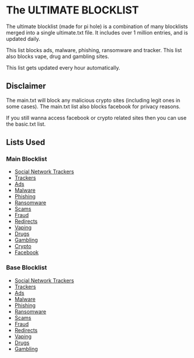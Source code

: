 # The ULTIMATE BLOCKLIST

The ultimate blocklist (made for pi hole) is a combination of many blocklists merged into a single ultimate.txt file.
It includes over 1 million entries, and is updated daily.

This list blocks ads, malware, phishing, ransomware and tracker.
This list also blocks vape, drug and gambling sites.

This list gets updated every hour automatically.

## Disclaimer

The main.txt will block any malicious crypto sites (including legit ones in some cases).
The main.txt list also blocks facebook for privacy reasons.

If you still wanna access facebook or crypto related sites then you can use the basic.txt list.

## Lists Used

### Main Blocklist

-   [Social Network Trackers](https://github.com/d43m0nhLInt3r/socialblocklists/raw/master/Tracking/trackingblocklist.txt)
-   [Trackers](https://blocklistproject.github.io/Lists/tracking.txt)
-   [Ads](https://blocklistproject.github.io/Lists/ads.txt)
-   [Malware](https://blocklistproject.github.io/Lists/malware.txt)
-   [Phishing](https://blocklistproject.github.io/Lists/phishing.txt)
-   [Ransomware](https://blocklistproject.github.io/Lists/ransomware.txt)
-   [Scams](https://blocklistproject.github.io/Lists/scam.txt)
-   [Fraud](https://blocklistproject.github.io/Lists/fraud.txt)
-   [Redirects](https://blocklistproject.github.io/Lists/redirect.txt)
-   [Vaping](https://blocklistproject.github.io/Lists/vaping.txt)
-   [Drugs](https://blocklistproject.github.io/Lists/drugs.txt)
-   [Gambling](https://blocklistproject.github.io/Lists/gambling.txt)
-   [Crypto](https://blocklistproject.github.io/Lists/crypto.txt)
-   [Facebook](https://blocklistproject.github.io/Lists/facebook.txt)

### Base Blocklist

-   [Social Network Trackers](https://github.com/d43m0nhLInt3r/socialblocklists/raw/master/Tracking/trackingblocklist.txt)
-   [Trackers](https://blocklistproject.github.io/Lists/tracking.txt)
-   [Ads](https://blocklistproject.github.io/Lists/ads.txt)
-   [Malware](https://blocklistproject.github.io/Lists/malware.txt)
-   [Phishing](https://blocklistproject.github.io/Lists/phishing.txt)
-   [Ransomware](https://blocklistproject.github.io/Lists/ransomware.txt)
-   [Scams](https://blocklistproject.github.io/Lists/scam.txt)
-   [Fraud](https://blocklistproject.github.io/Lists/fraud.txt)
-   [Redirects](https://blocklistproject.github.io/Lists/redirect.txt)
-   [Vaping](https://blocklistproject.github.io/Lists/vaping.txt)
-   [Drugs](https://blocklistproject.github.io/Lists/drugs.txt)
-   [Gambling](https://blocklistproject.github.io/Lists/gambling.txt)
